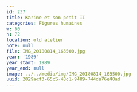 ```yaml
---
id: 237
title: Karine et son petit II
categories: Figures humaines
w: 60
h: 72
location: old atelier
note: null
file: IMG_20180814_163500.jpg
year: '1989'
year_start: 1989
year_end: null
image: ../../media/img/IMG_20180814_163500.jpg
uuid: 2029acf3-65c5-48c1-9489-744da76e40ad
---
```



